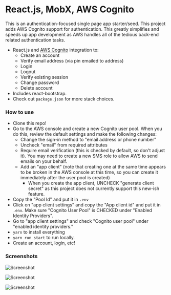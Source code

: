# React.js, MobX, AWS Cognito

This is an authentication-focused single page app starter/seed. This project
adds AWS Cognito support for authentication. This greatly simplifies and speeds
up app development as AWS handles all of the tedious back-end related
authentication tasks.

- React.js and [AWS Cognito](https://aws.amazon.com/cognito/) integration to:
  - Create an account
  - Verify email address (via pin emailed to address)
  - Login
  - Logout
  - Verify existing session
  - Change password
  - Delete account
- Includes react-bootstrap.
- Check out `package.json` for more stack choices.

### How to use

- Clone this repo!
- Go to the AWS console and create a new Cognito user pool. When you do this,
  review the default settings and make the following changes:
  - Change the sign-in method to "email address or phone number"
  - Uncheck "email" from required attributes
  - Require email verification (this is checked by default, so don't adjust
    it). You may need to create a new SMS role to allow AWS to send emails on
    your behalf.
  - Add an "app client" (note that creating one at the same time appears to be
    broken in the AWS console at this time, so you can create it immediately
    after the user pool is created)
    - When you create the app client, UNCHECK "generate client secret" as this
      project does not currently support this new-ish feature.
- Copy the "Pool Id" and put it in `.env`
- Click on "app client settings" and copy the "App client id" and put it in
  `.env`. Make sure "Cognito User Pool" is CHECKED under "Enabled Identity
  Providers".
- Go to "app client settings" and check "Cognito user pool" under "enabled
  identity providers."
- `yarn` to install everything
- `yarn run start` to run locally.
- Create an account, login, etc!

### Screenshots

![Screenshot](https://user-images.githubusercontent.com/2158187/29740369-866d9832-8a87-11e7-9f1e-e4cd77a54df4.png)

![Screenshot](https://user-images.githubusercontent.com/2158187/29740368-865b95ba-8a87-11e7-8563-dfeaa4b10e75.png)

![Screenshot](https://user-images.githubusercontent.com/2158187/45244541-1e2aae00-b2ad-11e8-92e2-2f369d20944e.png)
